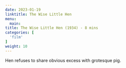 ```yaml
---
date: 2023-01-19
linktitle: The Wise Little Hen
menu:
  main:
title: The Wise Little Hen (1934) - 8 mins
categories: [
  'film'
]
weight: 10
---
```


Hen refuses to share obvious excess with grotesque pig.
